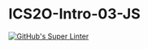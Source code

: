 # ICS2O-Intro-03-JS

[![GitHub's Super Linter](https://github.com/Lucas-Tyman/ICS2O-Intro-03-JS/workflows/GitHub's%20Super%20Linter/badge.svg)](https://github.com/Lucas-Tyman/ICS2O-Intro-03-JS/actions)
